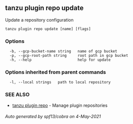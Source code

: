 ## tanzu plugin repo update

Update a repository configuration

```
tanzu plugin repo update [name] [flags]
```

### Options

```
  -b, --gcp-bucket-name string   name of gcp bucket
  -p, --gcp-root-path string     root path in gcp bucket
  -h, --help                     help for update
```

### Options inherited from parent commands

```
  -l, --local strings   path to local repository
```

### SEE ALSO

* [tanzu plugin repo](tanzu_plugin_repo.md)     - Manage plugin repositories

###### Auto generated by spf13/cobra on 4-May-2021
